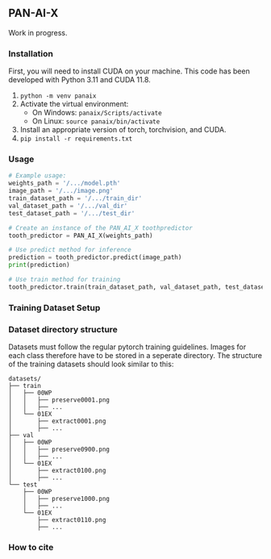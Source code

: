 ## PAN-AI-X

Work in progress.

### Installation

First, you will need to install CUDA on your machine.
This code has been developed with Python 3.11 and CUDA 11.8.

1. `python -m venv panaix`
2. Activate the virtual environment:
    - On Windows: `panaix/Scripts/activate`
    - On Linux: `source panaix/bin/activate`
3. Install an appropriate version of torch, torchvision, and CUDA.
4. `pip install -r requirements.txt`


### Usage

```python
# Example usage:
weights_path = '/.../model.pth'
image_path = '/.../image.png'
train_dataset_path = '/.../train_dir'
val_dataset_path = '/.../val_dir'
test_dataset_path = '/.../test_dir'

# Create an instance of the PAN_AI_X toothpredictor
tooth_predictor = PAN_AI_X(weights_path)

# Use predict method for inference
prediction = tooth_predictor.predict(image_path)
print(prediction)

# Use train method for training
tooth_predictor.train(train_dataset_path, val_dataset_path, test_dataset_path)
```

### Training Dataset Setup

### Dataset directory structure

Datasets must follow the regular pytorch training guidelines. Images for each class therefore have to be stored in a seperate directory. The structure of the training datasets should look similar to this:

    datasets/
    ├── train
	│   ├── 00WP
	│   │   ├── preserve0001.png
	│   │   ├── ...
	│   └── 01EX
	│       ├── extract0001.png
	│       ├── ...
    ├── val
	│   ├── 00WP
	│   │   ├── preserve0900.png
	│   │   ├── ...
	│   └── 01EX
	│       ├── extract0100.png
	│       ├── ...
    └── test
	    ├── 00WP
	    │   ├── preserve1000.png
	    │   ├── ...
	    └── 01EX
	        ├── extract0110.png
	        ├── ...

### How to cite